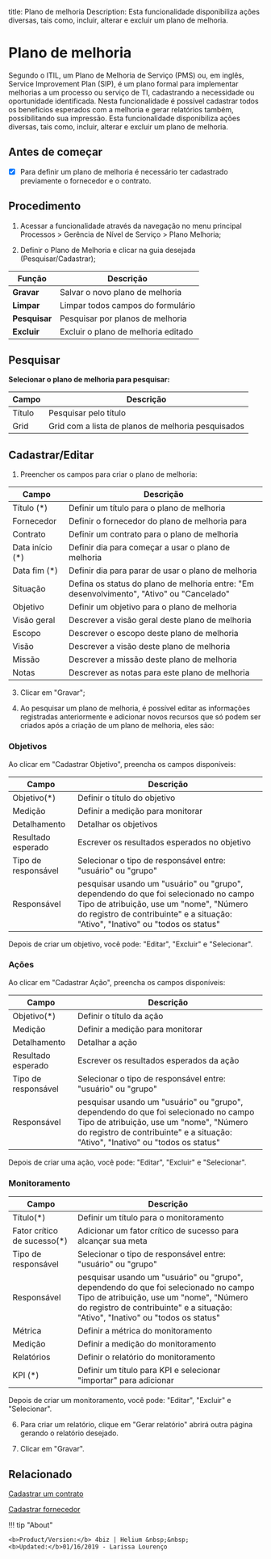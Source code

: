 title: Plano de melhoria
Description: Esta funcionalidade disponibiliza ações diversas, tais como, incluir, alterar e excluir um plano de melhoria. 
# Plano de melhoria
Segundo o ITIL, um Plano de Melhoria de Serviço (PMS) ou, em inglês, Service Improvement Plan (SIP), é um plano formal para implementar melhorias a um processo ou serviço de TI, cadastrando a necessidade ou oportunidade identificada.
Nesta funcionalidade é possível cadastrar todos os benefícios esperados com a melhoria e gerar relatórios também, possibilitando sua impressão.
Esta funcionalidade disponibiliza ações diversas, tais como, incluir, alterar e excluir um plano de melhoria.

## Antes de começar

- [x] Para definir um plano de melhoria é necessário ter cadastrado previamente o
fornecedor e o contrato.

## Procedimento

1.  Acessar a funcionalidade através da navegação no menu principal Processos \>
    Gerência de Nível de Serviço \> Plano Melhoria;

2.  Definir o Plano de Melhoria e clicar na guia desejada (Pesquisar/Cadastrar);

|Função|Descrição|
|-|-|
|**Gravar**|Salvar o novo plano de melhoria|
|**Limpar**|Limpar todos campos do formulário|
|**Pesquisar**|Pesquisar por planos de melhoria|
|**Excluir**|Excluir o plano de melhoria editado|

## Pesquisar

**Selecionar o plano de melhoria para pesquisar:**

|Campo|Descrição|
|-|-|
|Título|Pesquisar pelo título|
|Grid|Grid com a lista de planos de melhoria pesquisados|

## Cadastrar/Editar

1.  Preencher os campos para criar o plano de melhoria:

|Campo|Descrição|
|-|-|
|Título (\*)|Definir um título para o plano de melhoria|
|Fornecedor|Definir o fornecedor do plano de melhoria para|
|Contrato|Definir um contrato para o plano de melhoria|
|Data início (\*)|Definir dia para começar a usar o plano de melhoria|
|Data fim (\*)|Definir dia para parar de usar o plano de melhoria|
|Situação|Defina os status do plano de melhoria entre: "Em desenvolvimento", "Ativo" ou "Cancelado"|
|Objetivo|Definir um objetivo para o plano de melhoria|
|Visão geral|Descrever a visão geral deste plano de melhoria|
|Escopo|Descrever o escopo deste plano de melhoria|
|Visão|Descrever a visão deste plano de melhoria|
|Missão|Descrever a missão deste plano de melhoria|
|Notas|Descrever as notas para este plano de melhoria|

3.  Clicar em "Gravar";

4.  Ao pesquisar um plano de melhoria, é possível editar as informações registradas anteriormente e adicionar novos recursos que só podem ser criados após a criação de um plano de melhoria, eles são:

### Objetivos

Ao clicar em "Cadastrar Objetivo", preencha os campos disponíveis:

|Campo|Descrição|
|-|-|
|Objetivo(\*)|Definir o título do objetivo|
|Medição|Definir a medição para monitorar|
|Detalhamento|Detalhar os objetivos|
|Resultado esperado|Escrever os resultados esperados no objetivo|
|Tipo de responsável|Selecionar o tipo de responsável entre: "usuário" ou "grupo"|
|Responsável|pesquisar usando um "usuário" ou "grupo", dependendo do que foi selecionado no campo Tipo de atribuição, use um "nome", "Número do registro de contribuinte" e a situação: "Ativo", "Inativo" ou "todos os status"|

Depois de criar um objetivo, você pode: "Editar", "Excluir" e "Selecionar".

### Ações

Ao clicar em "Cadastrar Ação", preencha os campos disponíveis:

|Campo|Descrição|
|-|-|
|Objetivo(\*)|Definir o título da ação|
|Medição|Definir a medição para monitorar|
|Detalhamento|Detalhar a ação|
|Resultado esperado|Escrever os resultados esperados da ação|
|Tipo de responsável|Selecionar o tipo de responsável entre: "usuário" ou "grupo"|
|Responsável|pesquisar usando um "usuário" ou "grupo", dependendo do que foi selecionado no campo Tipo de atribuição, use um "nome", "Número do registro de contribuinte" e a situação: "Ativo", "Inativo" ou "todos os status"|

Depois de criar uma ação, você pode: "Editar", "Excluir" e "Selecionar".

### Monitoramento

|Campo|Descrição|
|-|-|
|Título(\*)|Definir um título para o monitoramento|
|Fator crítico de sucesso(\*)|Adicionar um fator crítico de sucesso para alcançar sua meta|
|Tipo de responsável|Selecionar o tipo de responsável entre: "usuário" ou "grupo"|
|Responsável|pesquisar usando um "usuário" ou "grupo", dependendo do que foi selecionado no campo Tipo de atribuição, use um "nome", "Número do registro de contribuinte" e a situação: "Ativo", "Inativo" ou "todos os status"|
|Métrica|Definir a métrica do monitoramento|
|Medição|Definir a medição do monitoramento|
|Relatórios|Definir o relatório do monitoramento|
|KPI (\*)|Definir um título para KPI e selecionar "importar" para adicionar|

Depois de criar um monitoramento, você pode: "Editar", "Excluir" e "Selecionar".

6. Para criar um relatório, clique em "Gerar relatório" abrirá outra página gerando o relatório desejado.

7. Clicar em "Gravar".

Relacionado
-----------

[Cadastrar um contrato](/pt-br/4biz-helium/additional-features/contract-management/use/register-contract.html)

[Cadastrar fornecedor](/pt-br/4biz-helium/processes/portfolio-and-catalog/configuration/register-provider.html)

<!-- <i class='fa fa-youtube-play  fa-2x' style='color:#97ce17;vertical-align: middle;'> </i> [Video Library](https://www.youtube.com/playlist?list=PLB5qK2uzf2RO6td7lCM5EzIfRcU2cKLNX)'
-->
!!! tip "About"

    <b>Product/Version:</b> 4biz | Helium &nbsp;&nbsp;
    <b>Updated:</b>01/16/2019 - Larissa Lourenço
